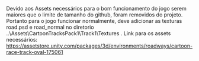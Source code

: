 Devido aos Assets necessários para o bom funcionamento do jogo serem maiores que o limite de tamanho do github, foram removidos do projeto.
Portanto para o jogo funcionar normalmente, deve adicionar as texturas road.psd e road_normal no diretorio ..\Assets\CartoonTracksPack1\Track1\Textures .
Link para os assets necessários: https://assetstore.unity.com/packages/3d/environments/roadways/cartoon-race-track-oval-175061
